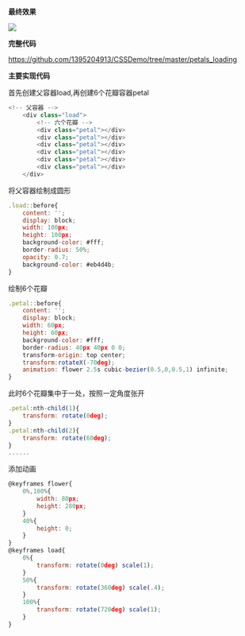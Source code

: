 **最终效果**

![](https://s1.ax1x.com/2020/07/04/Nztw34.png)

**完整代码**

https://github.com/1395204913/CSSDemo/tree/master/petals_loading

**主要实现代码**

首先创建父容器load,再创建6个花瓣容器petal

```javascript
<!-- 父容器 -->
    <div class="load">
        <!-- 六个花瓣 -->
        <div class="petal"></div>
        <div class="petal"></div>
        <div class="petal"></div>
        <div class="petal"></div>
        <div class="petal"></div>
        <div class="petal"></div>
    </div>
```

将父容器绘制成圆形

```javascript
.load::before{
    content: '';
    display: block;
    width: 100px;
    height: 100px;
    background-color: #fff;
    border-radius: 50%;
    opacity: 0.7;
    background-color: #eb4d4b;
}
```

绘制6个花瓣

```javascript
.petal::before{
    content: '';
    display: block;
    width: 60px;
    height: 60px;
    background-color: #fff;
    border-radius: 40px 40px 0 0;
    transform-origin: top center;
    transform:rotateX(-70deg);
    animation: flower 2.5s cubic-bezier(0.5,0,0.5,1) infinite;
}
```

此时6个花瓣集中于一处，按照一定角度张开

```javascript
.petal:nth-child(1){
    transform: rotate(0deg);
}
.petal:nth-child(2){
    transform: rotate(60deg);
}
......
```

添加动画

```javascript
@keyframes flower{
    0%,100%{
        width: 80px;
        height: 280px;
    }
    40%{
        height: 0;
    }
}
@keyframes load{
    0%{
        transform: rotate(0deg) scale(1);
    }
    50%{
        transform: rotate(360deg) scale(.4);
    }
    100%{
        transform: rotate(720deg) scale(1);
    }
}
```
